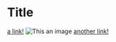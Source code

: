 # Title

[a link!](https://something.com)
![This an image](image.png)
[another link!](some-page.html)
